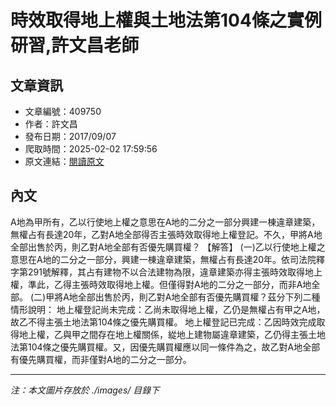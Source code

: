 # 時效取得地上權與土地法第104條之實例研習,許文昌老師

## 文章資訊
- 文章編號：409750
- 作者：許文昌
- 發布日期：2017/09/07
- 爬取時間：2025-02-02 17:59:56
- 原文連結：[閱讀原文](https://real-estate.get.com.tw/Columns/detail.aspx?no=409750)

## 內文
A地為甲所有，乙以行使地上權之意思在A地的二分之一部分興建一棟違章建築，無權占有長達20年，乙對A地全部得否主張時效取得地上權登記。不久，甲將A地全部出售於丙，則乙對A地全部有否優先購買權？
【解答】
(一)乙以行使地上權之意思在A地的二分之一部分，興建一棟違章建築，無權占有長達20年。依司法院釋字第291號解釋，其占有建物不以合法建物為限，違章建築亦得主張時效取得地上權，準此，乙得主張時效取得地上權。但僅得對A地的二分之一部分，而非A地全部。
(二)甲將A地全部出售於丙，則乙對A地全部有否優先購買權？茲分下列二種情形說明：
地上權登記尚未完成：乙尚未取得地上權，乙仍是無權占有甲之A地，故乙不得主張土地法第104條之優先購買權。
地上權登記已完成：乙因時效完成取得地上權，乙與甲之間存在地上權關係，緃地上建物屬違章建築，乙仍得主張土地法第104條之優先購買權。又，因優先購買權應以同一條件為之，故乙對A地全部有優先購買權，而非僅對A地的二分之一部分。

---
*注：本文圖片存放於 ./images/ 目錄下*
